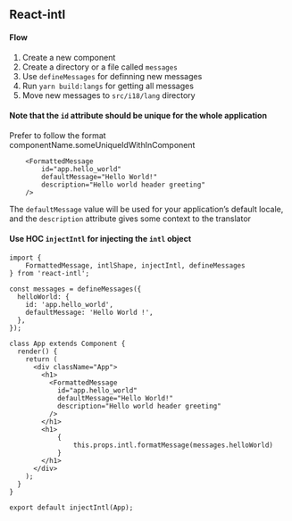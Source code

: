 ## React-intl

#### Flow

1. Create a new component 
2. Create a directory or a file called `messages`
3. Use `defineMessages` for definning new messages
4. Run `yarn build:langs` for getting all messages
5. Move new messages to `src/i18/lang` directory

#### Note that the `id` attribute should be unique for the whole application
Prefer to follow the format componentName.someUniqueIdWithInComponent
```
	<FormattedMessage
		id="app.hello_world"
		defaultMessage="Hello World!"
		description="Hello world header greeting"
	/>
```

The `defaultMessage` value will be used for your application’s default locale,
and the `description` attribute gives some context to the translator

#### Use HOC `injectIntl` for injecting the `intl` object
```
import {
	FormattedMessage, intlShape, injectIntl, defineMessages
} from 'react-intl';

const messages = defineMessages({
  helloWorld: {
    id: 'app.hello_world',
    defaultMessage: 'Hello World !',
  },
});

class App extends Component {
  render() {
    return (
      <div className="App">
        <h1>
          <FormattedMessage
            id="app.hello_world"
            defaultMessage="Hello World!"
            description="Hello world header greeting"
          />
        </h1>
        <h1>
        	{
        		this.props.intl.formatMessage(messages.helloWorld)
        	}
        </h1>
      </div>
    );
  }
}

export default injectIntl(App);
```